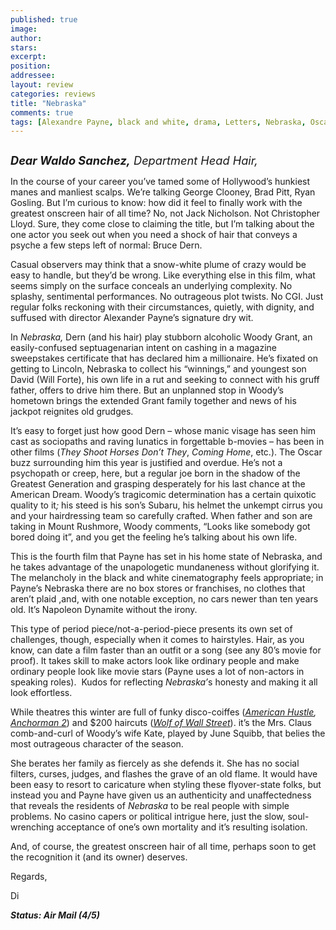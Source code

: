 ```yaml
---
published: true
image:
author: 
stars: 
excerpt: 
position: 
addressee: 
layout: review
categories: reviews
title: "Nebraska"
comments: true
tags: [Alexandre Payne, black and white, drama, Letters, Nebraska, Oscars 2014]
---
```

<div><p><span class="full-image-block ssNonEditable"><span><a href="/letters/2014/1/10/nebraska.html"><img src="http://static.squarespace.com/static/5005f6bcc4aa41161b33e89e/5329cf1fe4b07c068ebf74de/5329cf1fe4b07c068ebf7937/1389377083051/Nebraska.jpg" alt="" /></a></span></span></p>
<p class="normal"><em style="font-size:130%;"><strong>Dear Waldo Sanchez,</strong> Department Head Hair,</em></p>
<p class="normal">In the course of your career you&rsquo;ve tamed some of Hollywood&rsquo;s hunkiest manes and manliest scalps. We&rsquo;re talking George Clooney, Brad Pitt, Ryan Gosling. But I&rsquo;m curious to know: how did it feel to finally work with the greatest onscreen hair of all time? No, not Jack Nicholson. Not Christopher Lloyd. Sure, they come close to claiming the title, but I&rsquo;m talking about the one actor you seek out when you need a shock of hair that conveys a psyche a few steps left of normal: Bruce Dern.</p>
<p class="normal">Casual observers may think that a snow-white plume of crazy would be easy to handle, but they&rsquo;d be wrong. Like everything else in this film, what seems simply on the surface conceals an underlying complexity. No splashy, sentimental performances. No outrageous plot twists. No CGI. Just regular folks reckoning with their circumstances, quietly, with dignity, and suffused with director Alexander Payne&rsquo;s signature dry wit.</p>
<p class="normal">In <em>Nebraska,</em> Dern (and his hair) play stubborn alcoholic Woody Grant, an easily-confused septuagenarian intent on cashing in a magazine sweepstakes certificate that has declared him a millionaire. He&rsquo;s fixated on getting to Lincoln, Nebraska to collect his &ldquo;winnings,&rdquo; and youngest son David (Will Forte), his own life in a rut and seeking to connect with his gruff father, offers to drive him there. But an unplanned stop in Woody&rsquo;s hometown brings the extended Grant family together and news of his jackpot reignites old grudges.</p>
<p class="normal">It&rsquo;s easy to forget just how good Dern &ndash; whose manic visage has seen him cast as sociopaths and raving lunatics in forgettable b-movies &ndash; has been in other films (<em>They Shoot Horses Don&rsquo;t They</em>, <em>Coming Home</em>, etc.). The Oscar buzz surrounding him this year is justified and overdue. He&rsquo;s not a psychopath or creep, here, but a regular joe born in the shadow of the Greatest Generation and grasping desperately for his last chance at the American Dream. Woody&rsquo;s tragicomic determination has a certain quixotic quality to it<em>; </em>his steed is his son&rsquo;s Subaru, his helmet the unkempt cirrus you and your hairdressing team so carefully crafted. When father and son are taking in Mount Rushmore, Woody comments, &ldquo;Looks like somebody got bored doing it&rdquo;, and you get the feeling he&rsquo;s talking about his own life.</p>
<p class="normal">This is the fourth film that Payne has set in his home state of Nebraska, and he takes advantage of the unapologetic mundaneness without glorifying it. The melancholy in the black and white cinematography feels appropriate; in Payne&rsquo;s Nebraska there are no box stores or franchises, no clothes that aren&rsquo;t plaid ,and, with one notable exception, no cars newer than ten years old. It&rsquo;s Napoleon Dynamite without the irony.</p>
<p class="normal">This type of period piece/not-a-period-piece presents its own set of challenges, though, especially when it comes to hairstyles. Hair, as you know, can date a film faster than an outfit or a song (see any 80&rsquo;s movie for proof). It takes skill to make actors look like ordinary people and make ordinary people look like movie stars (Payne uses a lot of non-actors in speaking roles).&nbsp; Kudos for reflecting <em>Nebraska&rsquo;</em>s honesty and making it all look effortless.</p>
<p class="normal">While theatres this winter are full of funky disco-coiffes (<em><a href="/letters/2013/12/31/american-hustle.html">American Hustle</a>, <a href="/letters/2013/12/20/anchorman-2-the-legend-continues.html">Anchorman 2</a></em>) and $200 haircuts (<em><a href="/letters/2014/1/7/the-wolf-of-wall-street.html">Wolf of Wall Street</a></em>). it&rsquo;s the Mrs. Claus comb-and-curl of Woody&rsquo;s wife Kate, played by June Squibb, that belies the most outrageous character of the season.</p>
<p class="normal">She berates her family as fiercely as she defends it. She has no social filters, curses, judges, and flashes the grave of an old flame. It would have been easy to resort to caricature when styling these flyover-state folks, but instead you and Payne have given us an authenticity and unaffectedness that reveals the residents of <em>Nebraska </em>to be real people with simple problems. No casino capers or political intrigue here, just the slow, soul-wrenching acceptance of one&rsquo;s own mortality and it&rsquo;s resulting isolation.</p>
<p class="normal">And, of course, the greatest onscreen hair of all time, perhaps soon to get the recognition it (and its owner) deserves.</p>
<p class="normal">Regards,&nbsp;</p>
<p class="normal">Di&nbsp;</p>
<p class="normal"><strong><em>Status: Air Mail (4/5)</em></strong></p></div>
